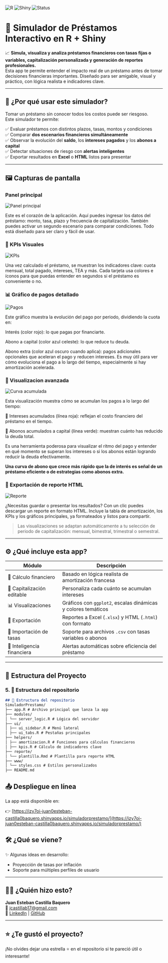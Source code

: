 ![R](https://img.shields.io/badge/Made_with-R-blue?logo=r)
![Shiny](https://img.shields.io/badge/Shiny-App-blueviolet?logo=rstudio)
![Status](https://img.shields.io/badge/status-active-brightgreen)

# 💼 Simulador de Préstamos Interactivo en R + Shiny

📈 **Simula, visualiza y analiza préstamos financieros con tasas fijas o variables, capitalización personalizada y generación de reportes profesionales.**  
Esta app te permite entender el impacto real de un préstamo antes de tomar decisiones financieras importantes. Diseñado para ser amigable, visual y práctico, con lógica realista e indicadores clave.

---

## 🧠 ¿Por qué usar este simulador?

Tomar un préstamo sin conocer todos los costos puede ser riesgoso.  
Este simulador te permite:

✅ Evaluar préstamos con distintos plazos, tasas, montos y condiciones  
✅ Comparar **dos escenarios financieros simultáneamente**  
✅ Observar la evolución del **saldo**, los **intereses pagados** y los **abonos a capital**  
✅ Detectar situaciones de riesgo con **alertas inteligentes**  
✅ Exportar resultados en **Excel** o **HTML** listos para presentar

---

## 🖼️ Capturas de pantalla

### Panel principal

![Panel principal](imagenes/Interfaz_principal.png)

Este es el corazón de la aplicación. Aquí puedes ingresar los datos del préstamo: monto, tasa, plazo y frecuencia de capitalización.
También puedes activar un segundo escenario para comparar condiciones. Todo está diseñado para ser claro y fácil de usar.

### 🎯 KPIs Visuales
![KPIs](imagenes/KPI.png)

Una vez calculado el préstamo, se muestran los indicadores clave: cuota mensual, total pagado, intereses, TEA y más.
Cada tarjeta usa colores e íconos para que puedas entender en segundos si el préstamo es conveniente o no.

### 📊 Gráfico de pagos detallado
![Pagos](imagenes/Grafico_pagos.png)

Este gráfico muestra la evolución del pago por periodo, dividiendo la cuota en:

Interés (color rojo): lo que pagas por financiarte.

Abono a capital (color azul celeste): lo que reduce tu deuda.

Abono extra (color azul oscuro cuando aplica): pagos adicionales opcionales que aceleran el pago y reducen intereses.
Es muy útil para ver cómo evoluciona el pago a lo largo del tiempo, especialmente si hay amortización acelerada.

### 🧾 Visualizacion avanzada
![Curva acumulada](imagenes/Evolucion_prestamo.png)

Esta visualización muestra cómo se acumulan los pagos a lo largo del tiempo:

🔻 Intereses acumulados (línea roja): reflejan el costo financiero del préstamo en el tiempo.

🔸 Abonos acumulados a capital (línea verde): muestran cuánto has reducido la deuda total.

Es una herramienta poderosa para visualizar el ritmo del pago y entender en qué momento se superan los intereses o si los abonos están logrando reducir la deuda efectivamente.

**Una curva de abono que crece más rápido que la de interés es señal de un préstamo eficiente o de estrategias como abonos extra.**

### 🧾 Exportación de reporte HTML
![Reporte](imagenes/reporte.png)

¿Necesitas guardar o presentar los resultados? Con un clic puedes descargar un reporte en formato HTML.
Incluye la tabla de amortización, los KPIs y los gráficos principales, ya formateados y listos para compartir.


> Las visualizaciones se adaptan automáticamente a tu selección de periodo de capitalización: mensual, bimestral, trimestral o semestral.

---

## ⚙️ ¿Qué incluye esta app?

| Módulo                    | Descripción |
|---------------------------|-------------|
| 🧮 Cálculo financiero      | Basado en lógica realista de amortización francesa |
| 🔁 Capitalización editable | Personaliza cada cuánto se acumulan intereses |
| 📊 Visualizaciones        | Gráficos con `ggplot2`, escalas dinámicas y colores temáticos |
| 🧾 Exportación             | Reportes a Excel (`.xlsx`) y HTML (`.html`) con formato |
| 📁 Importación de tasas   | Soporte para archivos `.csv` con tasas variables o abonos |
| 🧠 Inteligencia financiera | Alertas automáticas sobre eficiencia del préstamo |

---

## 📂 Estructura del Proyecto

### 5. **📁 Estructura del repositorio**
```markdown
## 📁 Estructura del repositorio
SimuladorPrestamo/
├── app.R # Archivo principal que lanza la app
├── modules/
│ └── server_logic.R # Lógica del servidor
├── ui/
│ ├── ui_sidebar.R # Menú lateral
│ ├── ui_tabs.R # Pestañas principales
├── helpers/
│ ├── amortizacion.R # Funciones para cálculos financieros
│ ├── kpis.R # Cálculo de indicadores clave
├── reporte/
│ └── plantilla.Rmd # Plantilla para reporte HTML
├── www/
│ └── styles.css # Estilos personalizados
├── README.md

```

## 📤 Despliegue en línea

La app está disponible en:

👉 [https://izy7oi-juan0esteban-castilla0baquero.shinyapps.io/simuladorprestamo/](https://izy7oi-juan0esteban-castilla0baquero.shinyapps.io/simuladorprestamo/)

## 🛠️ ¿Qué se viene?

✨ Algunas ideas en desarrollo:

- Proyección de tasas por inflación
- Soporte para múltiples perfiles de usuario

---

## 🙋‍♂️ ¿Quién hizo esto?

**Juan Esteban Castilla Baquero**  
📧 jcastillab17@gmail.com  
🔗 [LinkedIn](https://www.linkedin.com/in/tu_usuario) | [GitHub](https://github.com/jcastillab)

---

## ⭐ ¿Te gustó el proyecto?

¡No olvides dejar una estrella ⭐ en el repositorio si te pareció útil o interesante!
